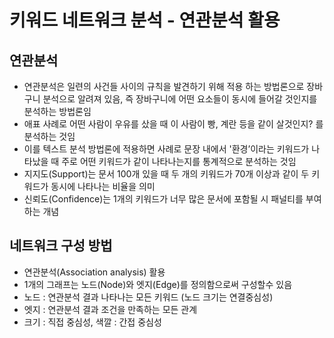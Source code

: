 # 키워드 네트워크 분석 - 연관분석 활용

## 연관분석
- 연관분석은 일련의 사건들 사이의 규칙을 발견하기 위해 적용 하는 방법론으로 장바구니 분석으로 알려져 있음, 즉 장바구니에 어떤 요소들이 동시에 들어갈 것인지를 분석하는 방법론임
- 애표 사례로 어떤 사람이 우유를 샀을 때 이 사람이 빵, 계란 등을 같이 살것인지? 를 분석하는 것임
- 이를 텍스트 분석 방법론에 적용하면 사례로 문장 내에서 '환경’이라는 키워드가 나타났을 때 주로 어떤 키워드가 같이 나타나는지를 통계적으로 분석하는 것임
- 지지도(Support)는 문서 100개 있을 때 두 개의 키워드가 70개 이상과 같이 두 키워드가 동시에 나타나는 비율을 의미
- 신뢰도(Confidence)는 1개의 키워드가 너무 많은 문서에 포함될 시 패널티를 부여하는 개념

## 네트워크 구성 방법
- 연관분석(Association analysis) 활용
- 1개의 그래프는 노드(Node)와 엣지(Edge)를 정의함으로써 구성할수 있음
- 노드 : 연관분석 결과 나타나는 모든 키워드 (노드 크기는 연결중심성)
- 엣지 : 연관분석 결과 조건을 만족하는 모든 관계  
- 크기 : 직접 중심성, 색깔 : 간접 중심성


